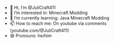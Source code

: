 - 👋 Hi, I’m @JuliCraft411
- 👀 I’m interested in: Minecraft Modding
- 🌱 I’m currently learning: Java Minecraft Modding
- 📫 How to reach me: On youtube via comments (youtube.com/@JuliCraft411)
- 😄 Pronouns: he/him

